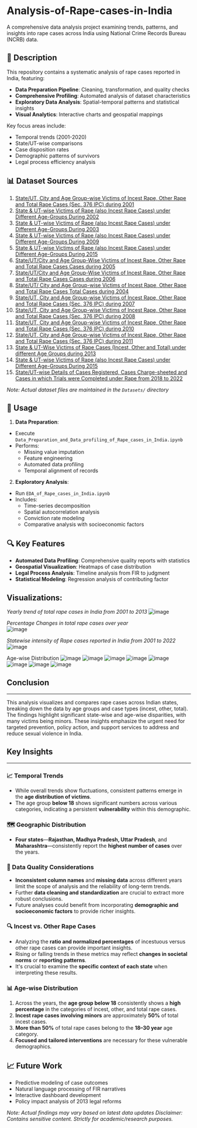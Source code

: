 # Analysis-of-Rape-cases-in-India
A comprehensive data analysis project examining trends, patterns, and insights into rape cases across India using National Crime Records Bureau (NCRB) data.

## 📝 Description

This repository contains a systematic analysis of rape cases reported in India, featuring:

- **Data Preparation Pipeline**: Cleaning, transformation, and quality checks
- **Comprehensive Profiling**: Automated analysis of dataset characteristics
- **Exploratory Data Analysis**: Spatial-temporal patterns and statistical insights
- **Visual Analytics**: Interactive charts and geospatial mappings

Key focus areas include:
- Temporal trends (2001-2020)
- State/UT-wise comparisons
- Case disposition rates
- Demographic patterns of survivors
- Legal process efficiency analysis

## 📊 Dataset Sources

1. [State/UT, City and Age Group-wise Victims of Incest Rape, Other Rape and Total Rape Cases (Sec. 376 IPC) during 2001](https://www.data.gov.in/resource/stateutcity-age-group-wise-victims-incest-rape-other-rape-and-total-rape-cases-during-2001)
2. [State & UT-wise Victims of Rape (also Incest Rape Cases) under Different Age-Groups During 2002](https://www.data.gov.in/resource/stateut-city-and-age-group-wise-victims-incest-rape-other-rape-and-rape-cases-total-cases)
4. [State & UT-wise Victims of Rape (also Incest Rape Cases) under Different Age-Groups During 2003](https://www.data.gov.in/resource/stateut-city-and-age-group-wise-victims-incest-rape-other-rape-and-total-rape-cases-total)
5. [State & UT-wise Victims of Rape (also Incest Rape Cases) under Different Age-Groups During 2009](https://www.data.gov.in/resource/stateut-city-and-age-group-wise-victims-incest-rape-other-rape-and-total-rape-cases-sec-0)
6. [State & UT-wise Victims of Rape (also Incest Rape Cases) under Different Age-Groups During 2015](https://www.data.gov.in/resource/state-ut-wise-victims-rape-also-incest-rape-cases-under-different-age-groups-during-2015)
7. [State/UT/City and Age Group-Wise Victims of Incest Rape, Other Rape and Total Rape Cases Cases during 2005](https://www.data.gov.in/resource/stateutcity-and-age-group-wise-victims-incest-rape-other-rape-and-total-rape-cases-cases-0)
8. [State/UT/City and Age Group-Wise Victims of Incest Rape, Other Rape and Total Rape Cases Cases during 2006](https://www.data.gov.in/resource/stateutcity-and-age-group-wise-victims-incest-rape-other-rape-and-total-rape-cases-cases)
9. [State/UT/ City and Age Group-wise Victims of Incest Rape, Other Rape and Total Rape Cases Total Cases during 2004](https://www.data.gov.in/resource/stateut-city-and-age-group-wise-victims-incest-rape-other-rape-and-total-rape-cases-total)
10. [State/UT, City and Age Group-wise Victims of Incest Rape, Other Rape and Total Rape Cases (Sec. 376 IPC) during 2007](https://www.data.gov.in/resource/stateut-city-and-age-group-wise-victims-incest-rape-other-rape-and-total-rape-cases-sec-3)
11. [State/UT, City and Age Group-wise Victims of Incest Rape, Other Rape and Total Rape Cases (Sec. 376 IPC) during 2008](https://www.data.gov.in/resource/stateut-city-and-age-group-wise-victims-incest-rape-other-rape-and-total-rape-cases-sec)
12. [State/UT, City and Age Group-wise Victims of Incest Rape, Other Rape and Total Rape Cases (Sec. 376 IPC) during 2010](https://www.data.gov.in/resource/stateut-city-and-age-group-wise-victims-incest-rape-other-rape-and-total-rape-cases-sec-1)
13. [State/UT, City and Age Group-wise Victims of Incest Rape, Other Rape and Total Rape Cases (Sec. 376 IPC) during 2011](https://www.data.gov.in/resource/stateut-city-and-age-group-wise-victims-incest-rape-other-rape-and-total-rape-cases-sec-2)
14. [State & UT-Wise Victims of Rape Cases (Incest, Other and Total) under different Age Groups during 2013](https://www.data.gov.in/resource/state-ut-wise-victims-rape-cases-incest-other-and-total-under-different-age-groups-during)
15. [State & UT-wise Victims of Rape (also Incest Rape Cases) under Different Age-Groups During 2015](https://www.data.gov.in/resource/state-ut-wise-victims-rape-also-incest-rape-cases-under-different-age-groups-during-2015)
16. [State/UT-wise Details of Cases Registered, Cases Charge-sheeted and Cases in which Trials were Completed under Rape from 2018 to 2022](https://up.data.gov.in/resource/stateut-wise-details-cases-registered-cases-charge-sheeted-and-cases-which-trials-were)

*Note: Actual dataset files are maintained in the `Datasets/` directory*

## 🚀 Usage

1. **Data Preparation**:
- Execute `Data_Preparation_and_Data_profiling_of_Rape_cases_in_India.ipynb`
- Performs:
  - Missing value imputation
  - Feature engineering
  - Automated data profiling
  - Temporal alignment of records

2. **Exploratory Analysis**:
- Run `EDA_of_Rape_cases_in_India.ipynb`
- Includes:
  - Time-series decomposition
  - Spatial autocorrelation analysis
  - Conviction rate modeling
  - Comparative analysis with socioeconomic factors

## 🔍 Key Features

- **Automated Data Profiling**: Comprehensive quality reports with statistics
- **Geospatial Visualization**: Heatmaps of case distribution
- **Legal Process Analysis**: Timeline analysis from FIR to judgment
- **Statistical Modeling**: Regression analysis of contributing factor

## Visualizations: 
*Yearly trend of total rape cases in India from 2001 to 2013*
![image](https://github.com/user-attachments/assets/f51615f3-ad96-4746-93d1-1dc620a6c2fc)

*Percentage Changes in total rape cases over year*<br>
![image](https://github.com/user-attachments/assets/64490fc5-7b82-45a5-a61f-2d7aa3dc8b1c)

*Statewise intensity of Rape cases reported in India from 2001 to 2022*
![image](https://github.com/user-attachments/assets/49934a98-81ee-4a45-96ba-733413b50d97)

Age-wise Distribution
![image](https://github.com/user-attachments/assets/b2ab5bc0-90f0-4104-bf85-b01e99433d25)
![image](https://github.com/user-attachments/assets/39954612-be19-4d92-a336-e0b2b9ef8191)
![image](https://github.com/user-attachments/assets/0d56d56d-3d3c-44da-857d-3027c38e79fa)
![image](https://github.com/user-attachments/assets/e8f39074-5e14-4ec0-906f-9b8721e2209f)
![image](https://github.com/user-attachments/assets/b2f82d60-231b-4ef2-b17e-214b07f90920)
![image](https://github.com/user-attachments/assets/75efad68-3427-46b1-9b86-d8c24ce8cb1b)
![image](https://github.com/user-attachments/assets/bbbd2fe5-a4f5-4222-907a-915d61e51c9d)
![image](https://github.com/user-attachments/assets/16e5d477-0c8e-47fc-bbf3-03fdc9973d79)






## Conclusion
---------------
This analysis visualizes and compares rape cases across Indian states, breaking down the data by age groups and case types (incest, other, total). The findings highlight significant state-wise and age-wise disparities, with many victims being minors. These insights emphasize the urgent need for targeted prevention, policy action, and support services to address and reduce sexual violence in India.

## Key Insights
---------------

### 📈 Temporal Trends
- While overall trends show fluctuations, consistent patterns emerge in the **age distribution of victims**.
- The age group **below 18** shows significant numbers across various categories, indicating a persistent **vulnerability** within this demographic.

### 🗺️ Geographic Distribution
- **Four states**—**Rajasthan, Madhya Pradesh, Uttar Pradesh**, and **Maharashtra**—consistently report the **highest number of cases** over the years.

### 🧮 Data Quality Considerations
- **Inconsistent column names** and **missing data** across different years limit the scope of analysis and the reliability of long-term trends.
- Further **data cleaning and standardization** are crucial to extract more robust conclusions.
- Future analyses could benefit from incorporating **demographic and socioeconomic factors** to provide richer insights.

### 🔍 Incest vs. Other Rape Cases
- Analyzing the **ratio and normalized percentages** of incestuous versus other rape cases can provide important insights.
- Rising or falling trends in these metrics may reflect **changes in societal norms** or **reporting patterns**.
- It's crucial to examine the **specific context of each state** when interpreting these results.

### 📊 Age-wise Distribution
1. Across the years, the **age group below 18** consistently shows a **high percentage** in the categories of incest, other, and total rape cases.
2. **Incest rape cases involving minors** are approximately **50%** of total incest cases.
3. **More than 50%** of total rape cases belong to the **18–30 year** age category.
4. **Focused and tailored interventions** are necessary for these vulnerable demographics.

## 📈 Future Work

- Predictive modeling of case outcomes
- Natural language processing of FIR narratives
- Interactive dashboard development
- Policy impact analysis of 2013 legal reforms

*Note: Actual findings may vary based on latest data updates*
*Disclaimer: Contains sensitive content. Strictly for academic/research purposes.*

